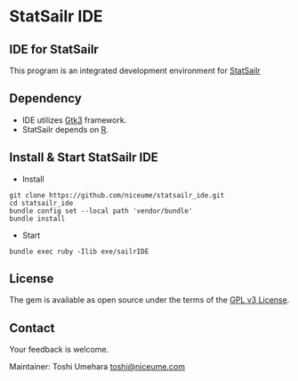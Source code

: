 # StatSailr IDE

## IDE for StatSailr

This program is an integrated development environment for [StatSailr](https://github.com/niceume/statsailr)


## Dependency

* IDE utilizes [Gtk3](https://www.gtk.org/) framework.
* StatSailr depends on [R](https://www.r-project.org/).

## Install & Start StatSailr IDE

* Install

```
git clone https://github.com/niceume/statsailr_ide.git
cd statsailr_ide
bundle config set --local path 'vendor/bundle'
bundle install
```

* Start

```
bundle exec ruby -Ilib exe/sailrIDE
```

## License

The gem is available as open source under the terms of the [GPL v3 License](https://www.gnu.org/licenses/gpl-3.0.en.html).


## Contact

Your feedback is welcome.

Maintainer: Toshi Umehara toshi@niceume.com


